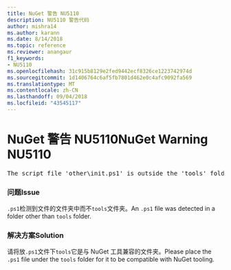 ```yaml
---
title: NuGet 警告 NU5110
description: NU5110 警告代码
author: mishra14
ms.author: karann
ms.date: 8/14/2018
ms.topic: reference
ms.reviewer: anangaur
f1_keywords:
- NU5110
ms.openlocfilehash: 31c915b8129e2fed9442ecf8326ce1223742974d
ms.sourcegitcommit: 1d1406764c6af5fb7801d462e0c4afc9092fa569
ms.translationtype: MT
ms.contentlocale: zh-CN
ms.lasthandoff: 09/04/2018
ms.locfileid: "43545117"
---
```

# <a name="nuget-warning-nu5110"></a><span data-ttu-id="c2b70-103">NuGet 警告 NU5110</span><span class="sxs-lookup"><span data-stu-id="c2b70-103">NuGet Warning NU5110</span></span>
<pre>The script file 'other\init.ps1' is outside the 'tools' folder and hence will not be executed during installation of this package. Move it into the 'tools' folder.</pre>

### <a name="issue"></a><span data-ttu-id="c2b70-104">问题</span><span class="sxs-lookup"><span data-stu-id="c2b70-104">Issue</span></span>

<span data-ttu-id="c2b70-105">`.ps1`检测到文件的文件夹中而不`tools`文件夹。</span><span class="sxs-lookup"><span data-stu-id="c2b70-105">An `.ps1` file was detected in a folder other than `tools` folder.</span></span>


### <a name="solution"></a><span data-ttu-id="c2b70-106">解决方案</span><span class="sxs-lookup"><span data-stu-id="c2b70-106">Solution</span></span>

<span data-ttu-id="c2b70-107">请将放`.ps1`文件下`tools`它是与 NuGet 工具兼容的文件夹。</span><span class="sxs-lookup"><span data-stu-id="c2b70-107">Please place the `.ps1`  file under the `tools` folder for it to be compatible with NuGet tooling.</span></span>

